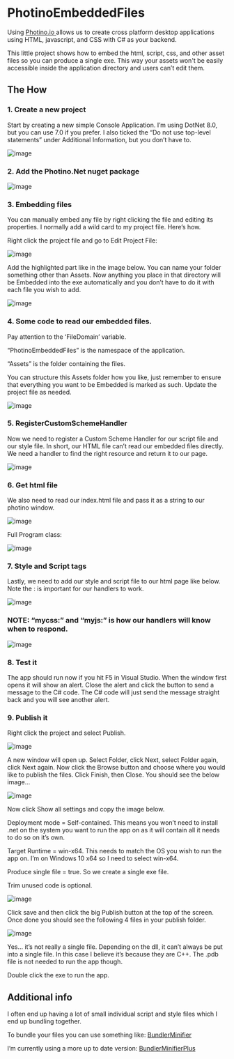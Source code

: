 # PhotinoEmbeddedFiles

Using [Photino.io ](https://www.tryphotino.io/)  allows us to create cross platform desktop applications using HTML, javascript, and CSS with C# as your backend.

This little project shows how to embed the html, script, css, and other asset files so you can produce a single exe. This way your assets won't be easily accessible inside the application directory and users can’t edit them.

## The How
### 1. Create a new project

Start by creating a new simple Console Application. I’m using DotNet 8.0, but you can use 7.0 if you prefer. I also ticked the “Do not use top-level statements” under Additional Information, but you don’t have to.

![image](https://github.com/Nicks182/PhotinoEmbeddedFiles/assets/13113785/d24c7589-ad7f-4775-b219-29941f825c3d)

### 2. Add the Photino.Net nuget package

![image](https://github.com/Nicks182/PhotinoEmbeddedFiles/assets/13113785/96385c39-9dbe-4a6d-989c-01625d86d46d)

### 3. Embedding files

You can manually embed any file by right clicking the file and editing its properties. I normally add a wild card to my project file. Here’s how.

Right click the project file and go to Edit Project File:

![image](https://github.com/Nicks182/PhotinoEmbeddedFiles/assets/13113785/241c5fe4-2e71-45b1-931e-5c97da7b6105)

Add the highlighted part like in the image below. You can name your folder something other than Assets. Now anything you place in that directory will be Embedded into the exe automatically and you don’t have to do it with each file you wish to add.

![image](https://github.com/Nicks182/PhotinoEmbeddedFiles/assets/13113785/fdaf1eb6-cdb3-4031-bccb-01dd9669d142)

### 4. Some code to read our embedded files.

Pay attention to the ‘FileDomain’ variable.

“PhotinoEmbeddedFiles” is the namespace of the application.

“Assets” is the folder containing the files.

You can structure this Assets folder how you like, just remember to ensure that everything you want to be Embedded is marked as such. Update the project file as needed.

![image](https://github.com/Nicks182/PhotinoEmbeddedFiles/assets/13113785/5cd4dc39-81d0-4e6c-9d0e-beec546eb6fa)

### 5. RegisterCustomSchemeHandler

Now we need to register a Custom Scheme Handler for our script file and our style file. In short, our HTML file can’t read our embedded files directly. We need a handler to find the right resource and return it to our page.

![image](https://github.com/Nicks182/PhotinoEmbeddedFiles/assets/13113785/f74d9127-46a9-4415-bcd0-62ff8fb1c8be)

### 6. Get html file

We also need to read our index.html file and pass it as a string to our photino window.

![image](https://github.com/Nicks182/PhotinoEmbeddedFiles/assets/13113785/298a0540-cc1b-4b3a-99bd-b6dfe77526ca)

Full Program class:

![image](https://github.com/Nicks182/PhotinoEmbeddedFiles/assets/13113785/06b9723b-4a9f-42f9-8196-92fda3a9ea87)

### 7. Style and Script tags

Lastly, we need to add our style and script file to our html page like below. Note the : is important for our handlers to work.

![image](https://github.com/Nicks182/PhotinoEmbeddedFiles/assets/13113785/0a45bd2f-3051-4875-98d8-c5a41aeaaaa9)

### NOTE: “mycss:” and “myjs:” is how our handlers will know when to respond.

![image](https://github.com/Nicks182/PhotinoEmbeddedFiles/assets/13113785/5c67471d-aeab-4139-ae3d-6d5363ef7c30)

### 8. Test it

The app should run now if you hit F5 in Visual Studio. When the window first opens it will show an alert. Close the alert and click the button to send a message to the C# code. The C# code will just send the message straight back and you will see another alert.


### 9. Publish it

Right click the project and select Publish. 

![image](https://github.com/Nicks182/PhotinoEmbeddedFiles/assets/13113785/3727f767-4e6a-42a1-89b2-dbf75c0057d1)

A new window will open up. Select Folder, click Next, select Folder again, click Next again. Now click the Browse button and choose where you would like to publish the files. Click Finish, then Close. You should see the below image…

![image](https://github.com/Nicks182/PhotinoEmbeddedFiles/assets/13113785/a8d611e4-3ace-401b-9394-d3094313761e)

Now click Show all settings and copy the image below. 

Deployment mode = Self-contained. This means you won’t need to install .net on the system you want to run the app on as it will contain all it needs to do so on it’s own.

Target Runtime = win-x64. This needs to match the OS you wish to run the app on. I’m on Windows 10 x64 so I need to select win-x64.

Produce single file = true. So we create a single exe file.

Trim unused code is optional.

![image](https://github.com/Nicks182/PhotinoEmbeddedFiles/assets/13113785/164e2231-4f51-4181-95ff-d945704c7800)

Click save and then click the big Publish button at the top of the screen. Once done you should see the following 4 files in your publish folder.

![image](https://github.com/Nicks182/PhotinoEmbeddedFiles/assets/13113785/d07b570c-6f8d-4e88-abf6-74443b7256e1)

Yes… it’s not really a single file. Depending on the dll, it can’t always be put into a single file. In this case I believe it’s because they are C++. The .pdb file is not needed to run the app though.

Double click the exe to run the app.

## Additional info
I often end up having a lot of small individual script and style files which I end up bundling together.

To bundle your files you can use something like: [BundlerMinifier](https://github.com/madskristensen/BundlerMinifier)

I’m currently using a more up to date version: [BundlerMinifierPlus](https://github.com/salarcode/BundlerMinifierPlus)
